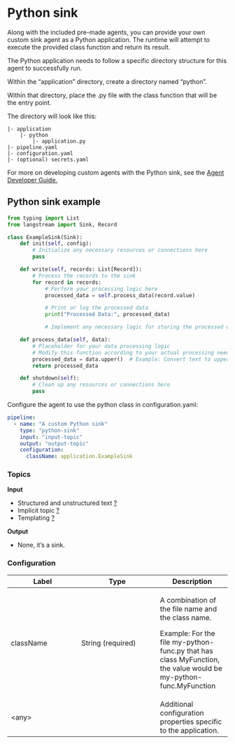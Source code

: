 # Python sink

Along with the included pre-made agents, you can provide your own custom sink agent as a Python application. The runtime will attempt to execute the provided class function and return its result.

The Python application needs to follow a specific directory structure for this agent to successfully run.

Within the “application” directory, create a directory named “python”.

Within that directory, place the .py file with the class function that will be the entry point.

The directory will look like this:

```
|- application
    |- python
        |- application.py
|- pipeline.yaml
|- configuration.yaml
|- (optional) secrets.yaml
```

For more on developing custom agents with the Python sink, see the [Agent Developer Guide.](../agent-developer-guide/)

## Python sink example

```python
from typing import List
from langstream import Sink, Record

class ExampleSink(Sink):
    def init(self, config):
        # Initialize any necessary resources or connections here
        pass

    def write(self, records: List[Record]):
        # Process the records to the sink
        for record in records:
            # Perform your processing logic here
            processed_data = self.process_data(record.value)

            # Print or log the processed data
            print("Processed Data:", processed_data)

            # Implement any necessary logic for storing the processed data

    def process_data(self, data):
        # Placeholder for your data processing logic
        # Modify this function according to your actual processing needs
        processed_data = data.upper()  # Example: Convert text to uppercase
        return processed_data

    def shutdown(self):
        # Clean up any resources or connections here
        pass
```

Configure the agent to use the python class in configuration.yaml:

```yaml
pipeline:
  - name: "A custom Python sink"
    type: "python-sink"
    input: "input-topic"
    output: "output-topic"
    configuration:
      className: application.ExampleSink
```

### Topics

**Input**

* Structured and unstructured text [?](../agent-messaging.md#implicit-input-and-output-topics)
* Implicit topic [?](../agent-messaging.md#implicit-input-and-output-topics)
* Templating [?](../agent-messaging.md#json-text-input)

**Output**

* None, it’s a sink.

### **Configuration**

<table><thead><tr><th width="145.33333333333331">Label</th><th width="164">Type</th><th>Description</th></tr></thead><tbody><tr><td>className</td><td>String (required)</td><td><p>A combination of the file name and the class name.</p><p>Example: For the file my-python-func.py that has class MyFunction, the value would be my-python-func.MyFunction</p></td></tr><tr><td>&#x3C;any></td><td><br></td><td>Additional configuration properties specific to the application.</td></tr></tbody></table>
